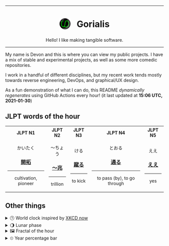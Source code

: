 ***

<h1 align="center">
<sub>
    <img src="readme/resources/avatar.png" height="36">
</sub>
&nbsp;
Gorialis
</h1>
<p align="center">
Hello! I like making tangible software.
</p>

***

My name is Devon and this is where you can view my public projects. I have a mix of stable and experimental projects, as well as some more comedic repositories.

I work in a handful of different disciplines, but my recent work tends mostly towards reverse engineering, DevOps, and graphical/UX design.

As a fun demonstration of what I can do, this README *dynamically regenerates* using GitHub Actions every hour! (it last updated at **15:06 UTC, 2021-01-30**)

<h2>JLPT words of the hour</h2>
<table>
    <tr>
        <th>JLPT N1</th>
        <th>JLPT N2</th>
        <th>JLPT N3</th>
        <th>JLPT N4</th>
        <th>JLPT N5</th>
    </tr>
    <tr>
        <td>
            <p align="center">かいたく</p>
            <h3 align="center"><b><a href="https://jisho.org/search/%E9%96%8B%E6%8B%93">開拓</a></b></h3>
            <hr>
            <p align="center">cultivation,<wbr> pioneer</p>
        </td>
        <td>
            <p align="center">～ちょう</p>
            <h3 align="center"><b><a href="https://jisho.org/search/%EF%BD%9E%E5%85%86">～兆</a></b></h3>
            <hr>
            <p align="center">trillion</p>
        </td>
        <td>
            <p align="center">ける</p>
            <h3 align="center"><b><a href="https://jisho.org/search/%E8%B9%B4%E3%82%8B">蹴る</a></b></h3>
            <hr>
            <p align="center">to kick</p>
        </td>
        <td>
            <p align="center">とおる</p>
            <h3 align="center"><b><a href="https://jisho.org/search/%E9%80%9A%E3%82%8B">通る</a></b></h3>
            <hr>
            <p align="center">to pass (by),<wbr> to go through</p>
        </td>
        <td>
            <p align="center">ええ</p>
            <h3 align="center"><b><a href="https://jisho.org/search/%E3%81%88%E3%81%88">ええ</a></b></h3>
            <hr>
            <p align="center">yes</p>
        </td>
    </tr>
</table>

<h2>Other things</h2>
<details>
<summary>🕒  World clock inspired by <a href="https://xkcd.com/now">XKCD now</a></summary>

> <img src="generated/now.png" width="512">

</details>
<details>
<summary>🌖 Lunar phase</summary>

The moon is approximately 61.03% through its phase (Waning Gibbous).

</details>
<details>
<summary>&#x1f5bc; Fractal of the hour</summary>

> <img src="generated/fractal.png" width="512">

</details>
<details>
<summary>&#x23f2; Year percentage bar</summary>
<pre><code>2021 [█▁▁▁▁▁▁▁▁▁▁▁▁▁▁▁▁▁▁▁] 8.12%</code></pre>
</details>
